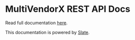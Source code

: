 # MultiVendorX REST API Docs #
<p align="left">Read full documentation <a href="https://multivendorx.github.io/" target="_blank">here</a>.</p>
<p align="left">This documentation is powered by <a href="https://github.com/lord/slate/" target="_blank">Slate</a>.</p>